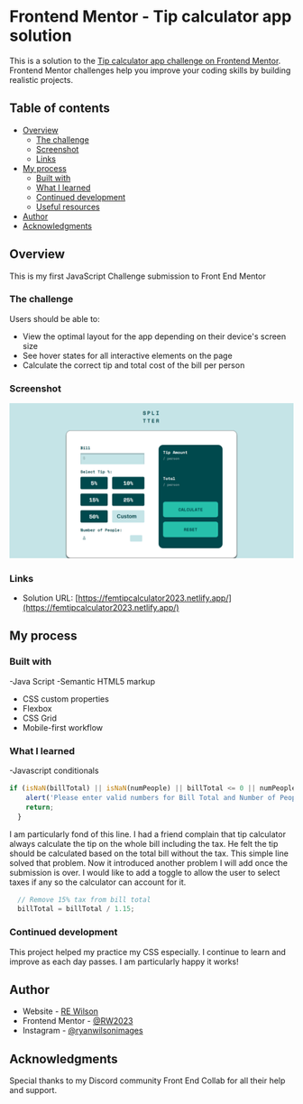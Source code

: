 # Frontend Mentor - Tip calculator app solution

This is a solution to the [Tip calculator app challenge on Frontend Mentor](https://www.frontendmentor.io/challenges/tip-calculator-app-ugJNGbJUX). Frontend Mentor challenges help you improve your coding skills by building realistic projects.

## Table of contents

- [Overview](#overview)
  - [The challenge](#the-challenge)
  - [Screenshot](#screenshot)
  - [Links](#links)
- [My process](#my-process)
  - [Built with](#built-with)
  - [What I learned](#what-i-learned)
  - [Continued development](#continued-development)
  - [Useful resources](#useful-resources)
- [Author](#author)
- [Acknowledgments](#acknowledgments)



## Overview
This is my first JavaScript Challenge submission to Front End Mentor
### The challenge

Users should be able to:

- View the optimal layout for the app depending on their device's screen size
- See hover states for all interactive elements on the page
- Calculate the correct tip and total cost of the bill per person

### Screenshot

![](\images\calculator-app.png)




### Links

- Solution URL: [https://femtipcalculator2023.netlify.app/](https://femtipcalculator2023.netlify.app/)


## My process

### Built with

-Java Script 
-Semantic HTML5 markup
- CSS custom properties
- Flexbox
- CSS Grid
- Mobile-first workflow



### What I learned

-Javascript conditionals

```js
if (isNaN(billTotal) || isNaN(numPeople) || billTotal <= 0 || numPeople <= 0) {
    alert('Please enter valid numbers for Bill Total and Number of People! Common!');
    return;
  }
```

I am particularly fond of this line. I had a friend complain that tip calculator always calculate the tip on the whole bill including the tax. He felt the tip should be calculated based on the total bill without the tax. This simple line solved that problem. Now it introduced another problem I will add once the submission is over. I would like to add a toggle to allow the user to select taxes if any so the calculator can account for it. 
```js
  // Remove 15% tax from bill total
  billTotal = billTotal / 1.15;
```


### Continued development

This project helped my practice my CSS especially. I continue to learn and improve as each day passes. I am particularly happy it works!




## Author

- Website - [RE Wilson](https://rw2023-react-portfolio.netlify.app/)
- Frontend Mentor - [@RW2023](https://www.frontendmentor.io/profile/RW2023)
- Instagram - [@ryanwilsonimages](https://www.instagram.com/ryanwilsonimages/)

## Acknowledgments

Special thanks to my Discord community Front End Collab for all their help and support. 